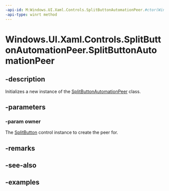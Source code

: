```yaml
---
-api-id: M:Windows.UI.Xaml.Controls.SplitButtonAutomationPeer.#ctor(Windows.UI.Xaml.Controls.SplitButton)
-api-type: winrt method
---
```


<!-- Method syntax.
public SplitButtonAutomationPeer.SplitButtonAutomationPeer(SplitButton owner)
-->

# Windows.UI.Xaml.Controls.SplitButtonAutomationPeer.SplitButtonAutomationPeer

## -description

Initializes a new instance of the [SplitButtonAutomationPeer](splitbuttonautomationpeer.md) class.

## -parameters
### -param owner

The [SplitButton](splitbutton.md) control instance to create the peer for.

## -remarks

## -see-also

## -examples

